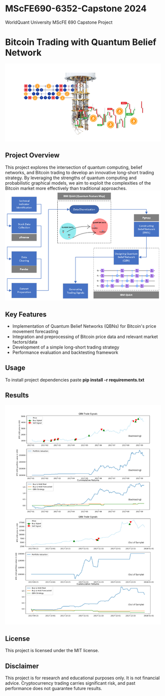 # MScFE690-6352-Capstone 2024
WorldQuant University MScFE 690 Capstone Project 
# Bitcoin Trading with Quantum Belief Network
![alt text](https://github.com/speQtrum/MScFE690-6352-Capstone/blob/main/images/QBN%20preview.png)
## Project Overview

This project explores the intersection of quantum computing, belief networks, and Bitcoin trading to develop an innovative long-short trading strategy. By leveraging the strengths of quantum computing and probabilistic graphical models, we aim to exploit the complexities of the Bitcoin market more effectively than traditional approaches.
![alt text](https://github.com/speQtrum/MScFE690-6352-Capstone/blob/main/images/Drawing.png)

## Key Features

- Implementation of Quantum Belief Networks (QBNs) for Bitcoin's price movement forecasting
- Integration and preprocessing of Bitcoin price data and relevant market factors/data
- Development of a simple long-short trading strategy
- Performance evaluation and backtesting framework


## Usage
To install project dependencies paste **pip install -r requirements.txt**


## Results

![alt text](https://github.com/speQtrum/MScFE690-6352-Capstone/blob/main/images/performance.png)

## License

This project is licensed under the MIT license.

## Disclaimer

This project is for research and educational purposes only. It is not financial advice. Cryptocurrency trading carries significant risk, and past performance does not guarantee future results.
